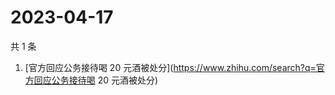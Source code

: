 # 2023-04-17

共 1 条

<!-- BEGIN -->
<!-- 最后更新时间 Mon Apr 17 2023 05:09:17 GMT+0800 (China Standard Time) -->

1. [官方回应公务接待喝 20
   元酒被处分](https://www.zhihu.com/search?q=官方回应公务接待喝 20 元酒被处分)

<!-- END -->
